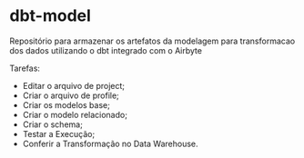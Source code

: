 # dbt-model


Repositório para armazenar os artefatos da modelagem para transformacao dos dados utilizando o dbt integrado com o Airbyte

Tarefas:

- Editar o arquivo de project;
- Criar o arquivo de profile;
- Criar os modelos base;
- Criar o modelo relacionado; 
- Criar o schema; 
- Testar a Execução;
- Conferir a Transformação no Data Warehouse.